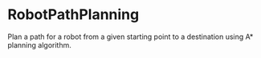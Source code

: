 # RobotPathPlanning
Plan a path for a robot from a given starting point to a destination using A* planning algorithm.

